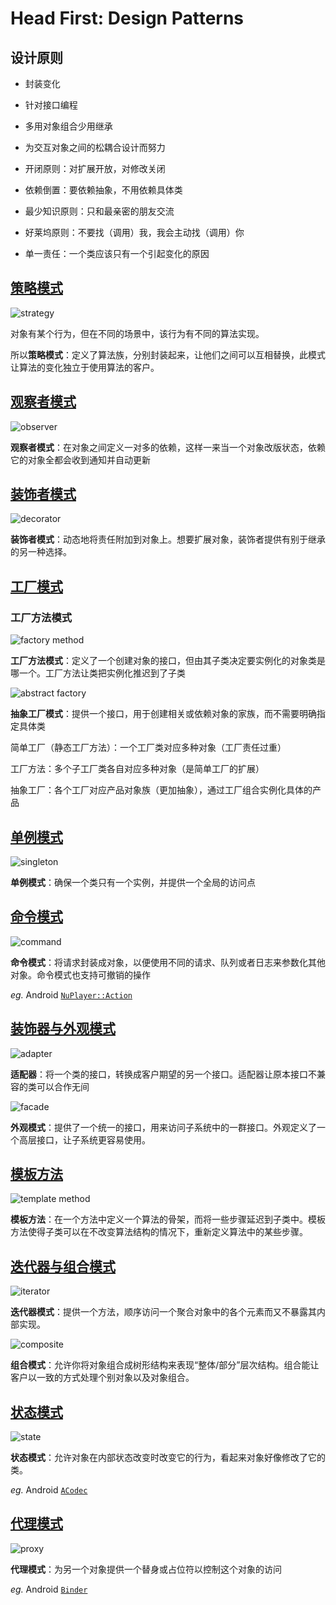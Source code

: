 # Head First: Design Patterns

## 设计原则

- 封装变化

- 针对接口编程

- 多用对象组合少用继承

- 为交互对象之间的松耦合设计而努力

- 开闭原则：对扩展开放，对修改关闭

- 依赖倒置：要依赖抽象，不用依赖具体类

- 最少知识原则：只和最亲密的朋友交流

- 好莱坞原则：不要找（调用）我，我会主动找（调用）你

- 单一责任：一个类应该只有一个引起变化的原因

## [策略模式](./01_Strategy/)

![strategy](https://sites.cs.ucsb.edu/~mikec/cs48/misc/Design_Class_Diagrams_files/Stategy_801-243.gif)

对象有某个行为，但在不同的场景中，该行为有不同的算法实现。

所以**策略模式**：定义了算法族，分别封装起来，让他们之间可以互相替换，此模式让算法的变化独立于使用算法的客户。

## [观察者模式](./02_Observer/)

![observer](https://sites.cs.ucsb.edu/~mikec/cs48/misc/Design_Class_Diagrams_files/Observer_833-283.gif)

**观察者模式**：在对象之间定义一对多的依赖，这样一来当一个对象改版状态，依赖它的对象全都会收到通知并自动更新

## [装饰者模式](./03_Decorator/)

![decorator](https://sites.cs.ucsb.edu/~mikec/cs48/misc/Design_Class_Diagrams_files/Decorator_723-422.gif)

**装饰者模式**：动态地将责任附加到对象上。想要扩展对象，装饰者提供有别于继承的另一种选择。

## [工厂模式](./04_Factory/)

### 工厂方法模式

![factory method](https://sites.cs.ucsb.edu/~mikec/cs48/misc/Design_Class_Diagrams_files/FactoryMethod_848-296.gif)

**工厂方法模式**：定义了一个创建对象的接口，但由其子类决定要实例化的对象类是哪一个。工厂方法让类把实例化推迟到了子类

![abstract factory](https://sites.cs.ucsb.edu/~mikec/cs48/misc/Design_Class_Diagrams_files/AbstractFactory_741-283.gif)

**抽象工厂模式**：提供一个接口，用于创建相关或依赖对象的家族，而不需要明确指定具体类

简单工厂（静态工厂方法）：一个工厂类对应多种对象（工厂责任过重）

工厂方法：多个子工厂类各自对应多种对象（是简单工厂的扩展）

抽象工厂：各个工厂对应产品对象族（更加抽象），通过工厂组合实例化具体的产品

## [单例模式](./05_Singleton/)

![singleton](https://sites.cs.ucsb.edu/~mikec/cs48/misc/Design_Class_Diagrams_files/Singleton_459-182.gif)

**单例模式**：确保一个类只有一个实例，并提供一个全局的访问点

## [命令模式](./06_Command/)

![command](https://sites.cs.ucsb.edu/~mikec/cs48/misc/Design_Class_Diagrams_files/Command_854-316.gif)

**命令模式**：将请求封装成对象，以便使用不同的请求、队列或者日志来参数化其他对象。命令模式也支持可撤销的操作

*eg.* Android [`NuPlayer::Action`](https://android.googlesource.com/platform/frameworks/av/+/refs/heads/master/media/libmediaplayerservice/nuplayer/NuPlayer.cpp)

## [装饰器与外观模式](./07_Adapter_and_Facade/)

![adapter](https://sites.cs.ucsb.edu/~mikec/cs48/misc/Design_Class_Diagrams_files/Adapter_785-394.gif)

**适配器**：将一个类的接口，转换成客户期望的另一个接口。适配器让原本接口不兼容的类可以合作无间

![facade](https://sites.cs.ucsb.edu/~mikec/cs48/misc/Design_Class_Diagrams_files/Facade_701-268.gif)

**外观模式**：提供了一个统一的接口，用来访问子系统中的一群接口。外观定义了一个高层接口，让子系统更容易使用。

## [模板方法](./08_Template_Method/)

![template method](https://sites.cs.ucsb.edu/~mikec/cs48/misc/Design_Class_Diagrams_files/TemplateMethod_452-300.gif)

**模板方法**：在一个方法中定义一个算法的骨架，而将一些步骤延迟到子类中。模板方法使得子类可以在不改变算法结构的情况下，重新定义算法中的某些步骤。

## [迭代器与组合模式](./09_Iterator_and_Composite/)

![iterator](https://sites.cs.ucsb.edu/~mikec/cs48/misc/Design_Class_Diagrams_files/Iterator_486-242.gif)

**迭代器模式**：提供一个方法，顺序访问一个聚合对象中的各个元素而又不暴露其内部实现。

![composite](https://sites.cs.ucsb.edu/~mikec/cs48/misc/Design_Class_Diagrams_files/Composite_713-363.gif)

**组合模式**：允许你将对象组合成树形结构来表现“整体/部分”层次结构。组合能让客户以一致的方式处理个别对象以及对象组合。

## [状态模式](./10_State_Pattern/)

![state](https://sites.cs.ucsb.edu/~mikec/cs48/misc/Design_Class_Diagrams_files/State_554-244.gif)

**状态模式**：允许对象在内部状态改变时改变它的行为，看起来对象好像修改了它的类。

*eg.* Android [`ACodec`](https://android.googlesource.com/platform/frameworks/av/+/refs/heads/master/media/libstagefright/ACodec.cpp)

## [代理模式](./11_Proxy_Pattern/)

![proxy](https://sites.cs.ucsb.edu/~mikec/cs48/misc/Design_Class_Diagrams_files/Proxy_660-272.gif)

**代理模式**：为另一个对象提供一个替身或占位符以控制这个对象的访问

*eg.* Android [`Binder`](https://github.com/anonymouss/android-ipc-demo/tree/master/binder-demo)
